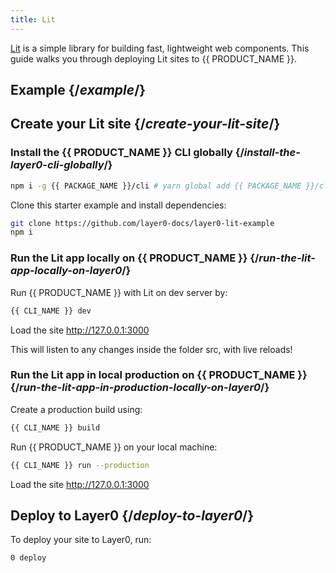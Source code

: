 ```yaml
---
title: Lit
---
```


[Lit](https://lit.dev/) is a simple library for building fast, lightweight web components. This guide walks you through deploying Lit sites to {{ PRODUCT_NAME }}.

## Example {/*example*/}

<ExampleButtons
  title="Lit"
  siteUrl="https://layer0-docs-layer0-lit-example-default.layer0-limelight.link"
  repoUrl="https://github.com/layer0-docs/layer0-lit-example" 
  deployFromRepo
/>

## Create your Lit site {/*create-your-lit-site*/}

### Install the {{ PRODUCT_NAME }} CLI globally {/*install-the-layer0-cli-globally*/}

```bash
npm i -g {{ PACKAGE_NAME }}/cli # yarn global add {{ PACKAGE_NAME }}/cli
```

Clone this starter example and install dependencies:

```bash
git clone https://github.com/layer0-docs/layer0-lit-example
npm i
```

### Run the Lit app locally on {{ PRODUCT_NAME }} {/*run-the-lit-app-locally-on-layer0*/}

Run {{ PRODUCT_NAME }} with Lit on dev server by:

```bash
{{ CLI_NAME }} dev
```

Load the site http://127.0.0.1:3000

This will listen to any changes inside the folder src, with live reloads!

### Run the Lit app in local production on {{ PRODUCT_NAME }} {/*run-the-lit-app-in-production-locally-on-layer0*/}

Create a production build using:
```bash
{{ CLI_NAME }} build
```

Run {{ PRODUCT_NAME }} on your local machine:

```bash
{{ CLI_NAME }} run --production
```

Load the site http://127.0.0.1:3000

## Deploy to Layer0 {/*deploy-to-layer0*/}

To deploy your site to Layer0, run:

```bash
0 deploy
```
